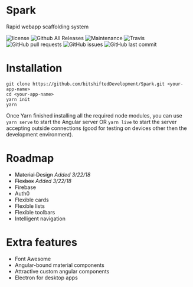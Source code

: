 # Spark
Rapid webapp scaffolding system

![license](https://img.shields.io/github/license/bitshiftedDevelopment/spark.svg)
![Github All Releases](https://img.shields.io/github/downloads/bitshiftedDevelopment/spark/total.svg)
![Maintenance](https://img.shields.io/maintenance/yes/2018.svg)
![Travis](https://img.shields.io/travis/bitshiftedDevelopment/spark.svg)
![GitHub pull requests](https://img.shields.io/github/issues-pr/bitshiftedDevelopment/spark.svg)
![GitHub issues ](https://img.shields.io/github/issues/bitshiftedDevelopment/spark.svg)
![GitHub last commit](https://img.shields.io/github/last-commit/bitshiftedDevelopment/spark.svg)


# Installation
```
git clone https://github.com/bitshiftedDevelopment/Spark.git <your-app-name>
cd <your-app-name>
yarn init
yarn
```
Once Yarn finished installing all the required node modules, you can use `yarn serve` to start the Angular server OR `yarn live` to start the server accepting outside connections (good for testing on devices other then the development environment).

# Roadmap
- <strike>Material Design</strike> <em>Added 3/22/18</em>
- <strike>Flexbox</strike> <em>Added 3/22/18</em>
- Firebase
- Auth0
- Flexible cards
- Flexible lists
- Flexible toolbars
- Intelligent navigation

# Extra features
- Font Awesome
- Angular-bound material components
- Attractive custom angular components
- Electron for desktop apps
